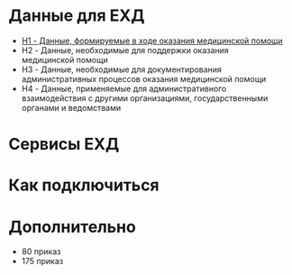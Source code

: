 # Данные для ЕХД

- [H1 - Данные, формируемые в ходе оказания медицинской помощи](documents/h1.md)
- H2 - Данные, необходимые для поддержки оказания медицинской помощи
- H3 - Данные, необходимые для документирования административных процессов оказания медицинской помощи
- H4 - Данные, применяемые для административного взаимодействия с другими организациями, государственными органами и ведомствами

# Сервисы ЕХД

# Как подключиться

# Дополнительно

- 80 приказ
- 175 приказ
